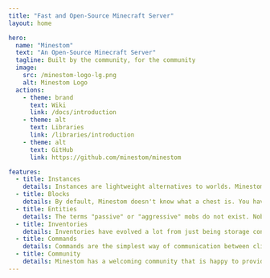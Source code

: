 ```yaml
---
title: "Fast and Open-Source Minecraft Server"
layout: home

hero:
  name: "Minestom"
  text: "An Open-Source Minecraft Server"
  tagline: Built by the community, for the community
  image:
    src: /minestom-logo-lg.png
    alt: Minestom Logo
  actions:
    - theme: brand
      text: Wiki
      link: /docs/introduction
    - theme: alt
      text: Libraries
      link: /libraries/introduction
    - theme: alt
      text: GitHub
      link: https://github.com/minestom/minestom

features:
  - title: Instances
    details: Instances are lightweight alternatives to worlds. Minestom uses a a thread pool to manage chunks independently from instances so that lag can be reduced.
  - title: Blocks
    details: By default, Minestom doesn't know what a chest is. You have to tell the server to open an inventory when someone clicks on it. All functionality needs to be created.
  - title: Entities
    details: The terms "passive" or "aggressive" mobs do not exist. Nobody forbids you from making a flying chicken that rushes at any players that come too close.
  - title: Inventories
    details: Inventories have evolved a lot from just being storage containers. Minestom supports inventory callbacks without having to program all the basic stuff yourself!
  - title: Commands
    details: Commands are the simplest way of communication between clients and server. Minestom has integrated an API that allows you to use the features Brigader adds.
  - title: Community
    details: Minestom has a welcoming community that is happy to provide help to anyone in need. Contributions are welcomed and are always appreciated.
---
```

